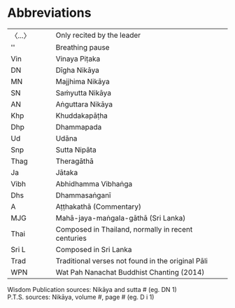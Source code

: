 # Abbreviations<a id="abbreviations"></a>

<table>
<tr>
<td>〈...〉</td>
<td>&nbsp;&nbsp;&nbsp;&nbsp;&nbsp;&nbsp;</td>
<td>Only recited by the leader</td>
</tr>
<tr>
<td>''</td>
<td>&nbsp;&nbsp;&nbsp;&nbsp;&nbsp;&nbsp;</td>
<td>Breathing pause</td>
</tr>
<tr>
<td>Vin</td>
<td>&nbsp;&nbsp;&nbsp;&nbsp;&nbsp;&nbsp;</td>
<td>Vinaya Piṭaka</td>
</tr>
<tr>
<td>DN</td>
<td>&nbsp;&nbsp;&nbsp;&nbsp;&nbsp;&nbsp;</td>
<td>Dīgha Nikāya</td>
</tr>
<tr>
<td>MN</td>
<td>&nbsp;&nbsp;&nbsp;&nbsp;&nbsp;&nbsp;</td>
<td>Majjhima Nikāya</td>
</tr>
<tr>
<td>SN</td>
<td>&nbsp;&nbsp;&nbsp;&nbsp;&nbsp;&nbsp;</td>
<td>Saṁyutta Nikāya</td>
</tr>
<tr>
<td>AN</td>
<td>&nbsp;&nbsp;&nbsp;&nbsp;&nbsp;&nbsp;</td>
<td>Aṅguttara Nikāya</td>
</tr>
<tr>
<td>Khp</td>
<td>&nbsp;&nbsp;&nbsp;&nbsp;&nbsp;&nbsp;</td>
<td>Khuddakapāṭha</td>
</tr>
<tr>
<td>Dhp</td>
<td>&nbsp;&nbsp;&nbsp;&nbsp;&nbsp;&nbsp;</td>
<td>Dhammapada</td>
</tr>
<tr>
<td>Ud</td>
<td>&nbsp;&nbsp;&nbsp;&nbsp;&nbsp;&nbsp;</td>
<td>Udāna</td>
</tr>
<tr>
<td>Snp</td>
<td>&nbsp;&nbsp;&nbsp;&nbsp;&nbsp;&nbsp;</td>
<td>Sutta Nipāta</td>
</tr>
<tr>
<td>Thag</td>
<td>&nbsp;&nbsp;&nbsp;&nbsp;&nbsp;&nbsp;</td>
<td>Theragāthā</td>
</tr>
<tr>
<td>Ja</td>
<td>&nbsp;&nbsp;&nbsp;&nbsp;&nbsp;&nbsp;</td>
<td>Jātaka</td>
</tr>
<tr>
<td>Vibh</td>
<td>&nbsp;&nbsp;&nbsp;&nbsp;&nbsp;&nbsp;</td>
<td>Abhidhamma Vibhaṅga</td>
</tr>
<tr>
<td>Dhs</td>
<td>&nbsp;&nbsp;&nbsp;&nbsp;&nbsp;&nbsp;</td>
<td>Dhammasaṅganī</td>
</tr>
<tr>
<td>A</td>
<td>&nbsp;&nbsp;&nbsp;&nbsp;&nbsp;&nbsp;</td>
<td>Aṭṭhakathā (Commentary)</td>
</tr>
<tr>
<td>MJG</td>
<td>&nbsp;&nbsp;&nbsp;&nbsp;&nbsp;&nbsp;</td>
<td>Mahā-jaya-maṅgala-gāthā (Sri Lanka)</td>
</tr>
<tr>
<td>Thai</td>
<td>&nbsp;&nbsp;&nbsp;&nbsp;&nbsp;&nbsp;</td>
<td>Composed in Thailand, normally in recent centuries</td>
</tr>
<tr>
<td>Sri L</td>
<td>&nbsp;&nbsp;&nbsp;&nbsp;&nbsp;&nbsp;</td>
<td>Composed in Sri Lanka</td>
</tr>
<tr>
<td>Trad</td>
<td>&nbsp;&nbsp;&nbsp;&nbsp;&nbsp;&nbsp;</td>
<td>Traditional verses not found in the original Pāli</td>
</tr>
<tr>
<td>WPN</td>
<td>&nbsp;&nbsp;&nbsp;&nbsp;&nbsp;&nbsp;</td>
<td>Wat Pah Nanachat Buddhist Chanting (2014)</td>
</tr>
</table>

Wisdom Publication sources: Nikāya and sutta \# (eg. DN 1)\
P.T.S. sources: Nikāya, volume \#, page \# (eg. D i 1)
